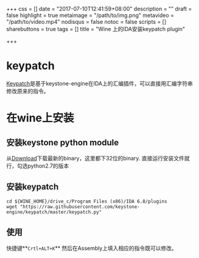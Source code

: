 +++
css = []
date = "2017-07-10T12:41:59+08:00"
description = ""
draft = false
highlight = true
metaimage = "/path/to/img.png"
metavideo = "/path/to/video.mp4"
nodisqus = false
notoc = false
scripts = []
sharebuttons = true
tags = []
title = "Wine 上的IDA安装keypatch plugin"

+++

# keypatch

[Keypatch](http://www.keystone-engine.org/keypatch/)是基于keystone-engine在IDA上的汇编插件，可以直接用汇编字符串修改原来的指令。

# 在wine上安装


## 安装keystone python module

从[Download](http://www.keystone-engine.org/download/)下载最新的binary，这里都下32位的binary.
直接运行安装文件就行，勾选python2.7的版本


## 安装keypatch

```
cd ${WINE_HOME}/drive_c/Program Files (x86)/IDA 6.8/plugins
wget "https://raw.githubusercontent.com/keystone-engine/keypatch/master/keypatch.py"
```

## 使用
快捷键**`Crtl+ALT+K`**
然后在Assembly上填入相应的指令既可以修改。

